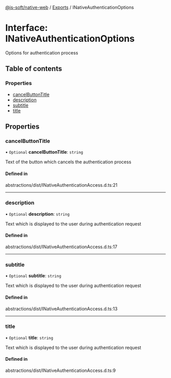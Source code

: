 [@js-soft/native-web](../README.md) / [Exports](../modules.md) / INativeAuthenticationOptions

# Interface: INativeAuthenticationOptions

Options for authentication process

## Table of contents

### Properties

-   [cancelButtonTitle](INativeAuthenticationOptions.md#cancelbuttontitle)
-   [description](INativeAuthenticationOptions.md#description)
-   [subtitle](INativeAuthenticationOptions.md#subtitle)
-   [title](INativeAuthenticationOptions.md#title)

## Properties

### cancelButtonTitle

• `Optional` **cancelButtonTitle**: `string`

Text of the button which cancels the authentication process

#### Defined in

abstractions/dist/INativeAuthenticationAccess.d.ts:21

---

### description

• `Optional` **description**: `string`

Text which is displayed to the user during authentication request

#### Defined in

abstractions/dist/INativeAuthenticationAccess.d.ts:17

---

### subtitle

• `Optional` **subtitle**: `string`

Text which is displayed to the user during authentication request

#### Defined in

abstractions/dist/INativeAuthenticationAccess.d.ts:13

---

### title

• `Optional` **title**: `string`

Text which is displayed to the user during authentication request

#### Defined in

abstractions/dist/INativeAuthenticationAccess.d.ts:9
